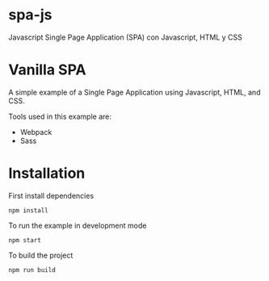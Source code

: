 # spa-js
Javascript Single Page Application (SPA) con Javascript, HTML y CSS

# Vanilla SPA
A simple example of a Single Page Application using Javascript, HTML, and CSS.

Tools used in this example are:
* Webpack
* Sass

# Installation
First install dependencies
```shell
npm install
```

To run the example in development mode
```shell
npm start
```

To build the project
```shell
npm run build
```